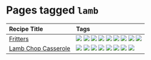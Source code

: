 # Pages tagged `lamb`

|Recipe Title|Tags
|:---|:---|
|[Fritters](../recipes/fritters.md)|[![](https://img.shields.io/badge/tag-chicken-99d437)](../tags/chicken.md) [![](https://img.shields.io/badge/tag-dairy-1754e4)](../tags/dairy.md) [![](https://img.shields.io/badge/tag-dinner-5d33f3)](../tags/dinner.md) [![](https://img.shields.io/badge/tag-family-1fc54)](../tags/family.md) [![](https://img.shields.io/badge/tag-fried-2b6571)](../tags/fried.md) [![](https://img.shields.io/badge/tag-ham-32c994)](../tags/ham.md) [![](https://img.shields.io/badge/tag-lamb-e5fa6f)](../tags/lamb.md) [![](https://img.shields.io/badge/tag-leftovers-d82abc)](../tags/leftovers.md) [![](https://img.shields.io/badge/tag-vegetables-708555)](../tags/vegetables.md)|
|[Lamb Chop Casserole](../recipes/lambchopcasserole.md)|[![](https://img.shields.io/badge/tag-aussie-8a534c)](../tags/aussie.md) [![](https://img.shields.io/badge/tag-baked-c6d429)](../tags/baked.md) [![](https://img.shields.io/badge/tag-battered-9acea8)](../tags/battered.md) [![](https://img.shields.io/badge/tag-casserole-659a8f)](../tags/casserole.md) [![](https://img.shields.io/badge/tag-dinner-5d33f3)](../tags/dinner.md) [![](https://img.shields.io/badge/tag-family-1fc54)](../tags/family.md) [![](https://img.shields.io/badge/tag-fried-2b6571)](../tags/fried.md) [![](https://img.shields.io/badge/tag-lamb-e5fa6f)](../tags/lamb.md)|